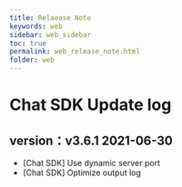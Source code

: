 ```yaml
---
title: Relaease Note
keywords: web
sidebar: web_sidebar
toc: true
permalink: web_release_note.html
folder: web
---
```


# Chat SDK Update log 

## version：v3.6.1 2021-06-30
-   \[Chat SDK\] Use dynamic server port
-   \[Chat SDK\] Optimize output log

